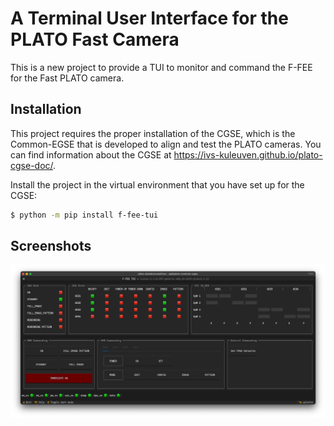 
# A Terminal User Interface for the PLATO Fast Camera

This is a new project to  provide a TUI to monitor and command the F-FEE for the Fast PLATO camera.

## Installation

This project requires the proper installation of the CGSE, which is the Common-EGSE that is developed to align and test the PLATO cameras. You can find information about the CGSE at https://ivs-kuleuven.github.io/plato-cgse-doc/.

Install the project in the virtual environment that you have set up for the CGSE:

```bash
$ python -m pip install f-fee-tui
```


## Screenshots

![](https://raw.githubusercontent.com/rhuygen/f-fee-tui/develop/images/screenshot-01.png)
